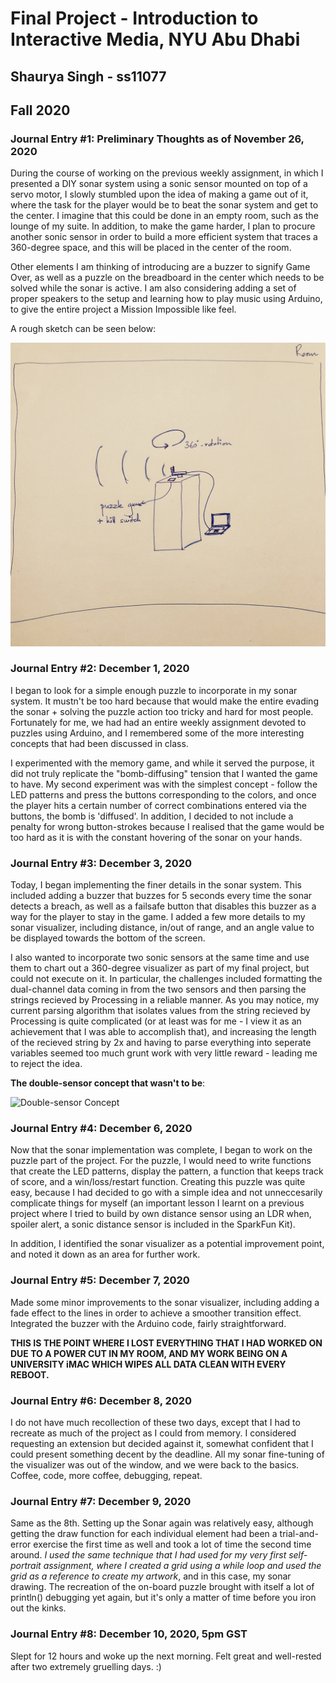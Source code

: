 # Final Project - Introduction to Interactive Media, NYU Abu Dhabi 
## Shaurya Singh - ss11077
## Fall 2020

### Journal Entry #1: Preliminary Thoughts as of November 26, 2020

During the course of working on the previous weekly assignment, in which I presented a DIY sonar system using a sonic sensor mounted on top of a servo motor, I slowly stumbled upon the idea of making a game out of it, where the task for the player would be to beat the sonar system and get to the center. I imagine that this could be done in an empty room, such as the lounge of my suite. In addition, to make the game harder, I plan to procure another sonic sensor in order to build a more efficient system that traces a 360-degree space, and this will be placed in the center of the room.

Other elements I am thinking of introducing are a buzzer to signify Game Over, as well as a puzzle on the breadboard in the center which needs to be solved while the sonar is active. I am also considering adding a set of proper speakers to the setup and learning how to play music using Arduino, to give the entire project a Mission Impossible like feel.

A rough sketch can be seen below:

![Sketch of the preliminary idea](https://github.com/shaurya-io/introduction-to-interactive-media/blob/master/finalProject/Final%20Project%20Sketch.jpg)

### Journal Entry #2: December 1, 2020

I began to look for a simple enough puzzle to incorporate in my sonar system. It mustn't be too hard because that would make the entire evading the sonar + solving the puzzle action too tricky and hard for most people. Fortunately for me, we had had an entire weekly assignment devoted to puzzles using Arduino, and I remembered some of the more interesting concepts that had been discussed in class. 

I experimented with the memory game, and while it served the purpose, it did not truly replicate the "bomb-diffusing" tension that I wanted the game to have. My second experiment was with the simplest concept - follow the LED patterns and press the buttons corresponding to the colors, and once the player hits a certain number of correct combinations entered via the buttons, the bomb is 'diffused'. In addition, I decided to not include a penalty for wrong button-strokes because I realised that the game would be too hard as it is with the constant hovering of the sonar on your hands.

### Journal Entry #3: December 3, 2020

Today, I began implementing the finer details in the sonar system. This included adding a buzzer that buzzes for 5 seconds every time the sonar detects a breach, as well as a failsafe button that disables this buzzer as a way for the player to stay in the game. I added a few more details to my sonar visualizer, including distance, in/out of range, and an angle value to be displayed towards the bottom of the screen. 

I also wanted to incorporate two sonic sensors at the same time and use them to chart out a 360-degree visualizer as part of my final project, but could not execute on it. In particular, the challenges included formatting the dual-channel data coming in from the two sensors and then parsing the strings recieved by Processing in a reliable manner. As you may notice, my current parsing algorithm that isolates values from the string recieved by Processing is quite complicated (or at least was for me - I view it as an achievement that I was able to accomplish that), and increasing the length of the recieved string by 2x and having to parse everything into seperate variables seemed too much grunt work with very little reward - leading me to reject the idea.

**The double-sensor concept that wasn't to be**:

![Double-sensor Concept](https://github.com/shaurya-io/introduction-to-interactive-media/blob/master/finalProject/Double-sensor%20concept.jpg)


### Journal Entry #4: December 6, 2020

Now that the sonar implementation was complete, I began to work on the puzzle part of the project. For the puzzle, I would need to write functions that create the LED patterns, display the pattern, a function that keeps track of score, and a win/loss/restart function. Creating this puzzle was quite easy, because I had decided to go with a simple idea and not unneccesarily complicate things for myself (an important lesson I learnt on a previous project where I tried to build by own distance sensor using an LDR when, spoiler alert, a sonic distance sensor is included in the SparkFun Kit). 

In addition, I identified the sonar visualizer as a potential improvement point, and noted it down as an area for further work.

### Journal Entry #5: December 7, 2020

Made some minor improvements to the sonar visualizer, including adding a fade effect to the lines in order to achieve a smoother transition effect. Integrated the buzzer with the Arduino code, fairly straightforward. 

**THIS IS THE POINT WHERE I LOST EVERYTHING THAT I HAD WORKED ON DUE TO A POWER CUT IN MY ROOM, AND MY WORK BEING ON A UNIVERSITY iMAC WHICH WIPES ALL DATA CLEAN WITH EVERY REBOOT.**

### Journal Entry #6: December 8, 2020

I do not have much recollection of these two days, except that I had to recreate as much of the project as I could from memory. I considered requesting an extension but decided against it, somewhat confident that I could present something decent by the deadline. All my sonar fine-tuning of the visualizer was out of the window, and we were back to the basics. Coffee, code, more coffee, debugging, repeat.

### Journal Entry #7: December 9, 2020

Same as the 8th. Setting up the Sonar again was relatively easy, although getting the draw function for each individual element had been a trial-and-error exercise the first time as well and took a lot of time the second time around. _I used the same technique that I had used for my very first self-portrait assignment, where I created a grid using a while loop and used the grid as a reference to create my artwork_, and in this case, my sonar drawing. The recreation of the on-board puzzle brought with itself a lot of println() debugging yet again, but it's only a matter of time before you iron out the kinks. 

### Journal Entry #8: December 10, 2020, 5pm GST

Slept for 12 hours and woke up the next morning. Felt great and well-rested after two extremely gruelling days. :)




